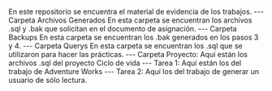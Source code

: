 En este repositorio se encuentra el material de evidencia de los trabajos.
--- Carpeta Archivos Generados
    En esta carpeta se encuentran los archivos .sql y .bak que solicitan en el documento de asignación.
--- Carpeta Backups
    En esta carpeta se encuentran los .bak generados en los pasos 3 y 4.
--- Carpeta Querys
    En esta carpeta se encuentran los .sql que se utilizaron para hacer las prácticas.
      --- Carpeta Proyecto: Aquí están los archivos .sql del proyecto Ciclo de vida
      --- Tarea 1: Aquí están los del trabajo de Adventure Works
      --- Tarea 2: Aquí los del trabajo de generar un usuario de sólo lectura.

